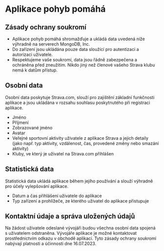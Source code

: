 # Aplikace pohyb pomáhá
## Zásady ochrany soukromí
* Aplikace pohyb pomáhá shromažďuje a ukládá data uvedená níže výhradně na serverech MongoDB, Inc.
* Do zařízení jsou ukládána pouze data sloužící pro autentizaci a autorizaci uživatele.
* Respektujeme vaše soukromí, data jsou řádně zabezpečena a ochráněna před zneužitím. Nikdo jiný než členové vašeho Strava klubu nemá k datům přístup.

## Osobní data
Osobní data poskytuje Strava.com, slouží pro zajištění základní funkčnosti aplikace a jsou ukládána v rozsahu souhlasu poskytnutého při registraci aplikace.
* Jméno
* Příjmení
* Zobrazované jméno
* Avatar
* Veřejné sportovní aktivity uživatele z aplikace Strava a jejich detaily (jako např. typ aktivity, vzdálenost, čas, provedené změny nebo smazání aktivity)
* Kluby, ve který je uživatel na Strava.com přihlášen

## Statistická data
Statistická data ukládá aplikace během jejího používání a slouží výhradně pro účely vylepšování aplikace.
* Datum a čas přihlášení uživatele do aplikace
* Typ zařízení a prohlížeče, ze kterého uživatel do aplikace přistupuje

## Kontaktní údaje a správa uložených údajů
Na žádost uživatele odeslané vývojáři budou všechna osobní data spojená s uživatelem odstraněna. Vývojáře aplikace je možné kontaktovat prostřednictvím odkazu v obchodě aplikací.
Tyto zásady ochrany soukromí nabývají platnosti a účinnosti dne 16.07.2023.
